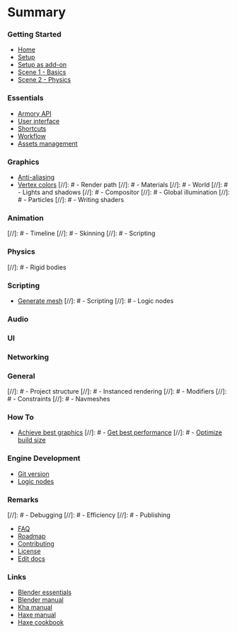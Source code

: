 # Summary


### Getting Started

- [Home](readme.md)
- [Setup](getting_started/setup.md)
- [Setup as add-on](getting_started/setupaddon.md)
- [Scene 1 - Basics](getting_started/scene1.md)
- [Scene 2 - Physics](getting_started/scene2.md)


### Essentials

- [Armory API](http://armory3d.org/api)
- [User interface](essentials/ui.md)
- [Shortcuts](essentials/shortcuts.md)
- [Workflow](essentials/workflow.md)
- [Assets management](essentials/assetsmanagement.md)


### Graphics

- [Anti-aliasing](graphics/antialiasing.md)
- [Vertex colors](graphics/vertexcolors.md)
[//]: # - Render path
[//]: # - Materials
[//]: # - World
[//]: # - Lights and shadows
[//]: # - Compositor
[//]: # - Global illumination
[//]: # - Particles
[//]: # - Writing shaders


### Animation

[//]: # - Timeline
[//]: # - Skinning
[//]: # - Scripting


### Physics

[//]: # - Rigid bodies


### Scripting

- [Generate mesh](scripting/generate_mesh.md)
[//]: # - Scripting
[//]: # - Logic nodes


### Audio


### UI


### Networking


### General

[//]: # - Project structure
[//]: # - Instanced rendering
[//]: # - Modifiers
[//]: # - Constraints
[//]: # - Navmeshes


### How To

- [Achieve best graphics](howto/bestgraphics.md)
[//]: # - [Get best performance]()
[//]: # - [Optimize build size]()


### Engine Development

- [Git version](enginedevelopment/gitversion.md)
- [Logic nodes](enginedevelopment/logicnodes.md)


### Remarks

[//]: # - Debugging
[//]: # - Efficiency
[//]: # - Publishing

- [FAQ](remarks/faq.md)
- [Roadmap](remarks/roadmap.md)
- [Contributing](remarks/contributing.md)
- [License](remarks/license.md)
- [Edit docs](https://github.com/armory3d/armory_docs)


### Links

- [Blender essentials](https://cgcookie.com/lesson/first-steps-with-blender/)
- [Blender manual](https://www.blender.org/manual/)
- [Kha manual](https://github.com/KTXSoftware/Kha/wiki)
- [Haxe manual](https://haxe.org/manual/introduction.html)
- [Haxe cookbook](http://code.haxe.org/category/beginner/)
